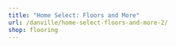 ```yaml
---
title: "Home Select: Floors and More"
url: /danville/home-select-floors-and-more-2/
shop: flooring
---
```

